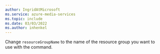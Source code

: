```yaml
---
author: IngridAtMicrosoft
ms.service: azure-media-services
ms.topic: include
ms.date: 03/03/2022
ms.author: inhenkel
---
```


<!--Create a media services account -->

Change `resourceGroupName` to the name of the resource group you want to use with the command.